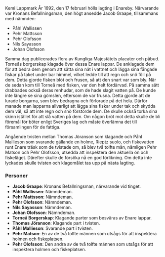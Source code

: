 Kemi Lappmark
År 1692, den 17 februari hölls lagting i Enareby. Närvarande var Kronans Befallningsman, den högt ansedde Jacob Graape, tillsammans med nämnden:

- Påhl Wallissen
- Pehr Mattsson
- Pehr Olofsson
- Nils Sayasson
- Johan Olofsson

Samma dag publicerades flera av Kungliga Majestätets placater och påbud. Torneås borgerskap klagade över dessa Enare lappar. De anklagade dem för att bedra dem genom att sätta sina nät i vattnet och lägga sina fångade fiskar på taket under bar himmel, vilket ledde till att regn och snö föll på dem. Detta gjorde fisken blöt och frusen, så att den snart var som bly. När de sedan kom till Torneå med fisken, var den helt fördärvad. På samma sätt drabbades också deras renhudar, som de hade slagit vatten på. De kunde inte längre se sina gömslen, eftersom de var frusna. Detta gjorde att de lurade borgarna, som blev bedragna och förlorade på det hela. Därför manade man lapparna allvarligt att lägga sina fiskar under tak och skydda dem väl, så att inte regn och snö förstörde dem. De skulle också torka sina skinn istället för att slå vatten på dem. Om någon bröt mot detta skulle de bli föremål för böter enligt Sveriges lag och måste överlämna det till församlingen för de fattiga.

Angående tvisten mellan Thomas Jöranson som klagande och Påhl Mallieson som svarande gällande en holme, Rieptz suolo, och fiskevatten runt Enare träsk som de tvistade om, så blev två tolfte män, nämligen Pehr Matson och Pehr Olofsson, utsedda att inspektera den aktuella ön och fiskeläget. Därefter skulle de försöka nå en god förlikning. Om detta inte lyckades skulle tvisten och klagomålet tas upp på nästa lagting.

### Personer

- **Jacob Graape**: Kronans Befallningsman, närvarande vid tinget.
- **Påhl Wallissen**: Nämndeman.
- **Pehr Mattsson**: Nämndeman.
- **Pehr Olofsson**: Nämndeman.
- **Nils Sayasson**: Nämndeman.
- **Johan Olofsson**: Nämndeman.
- **Torneå Borgerskap**: Klagande parter som besväras av Enare lappar.
- **Thomas Jöranson**: Klagande part i tvisten.
- **Påhl Mallieson**: Svarande part i tvisten.
- **Pehr Matson**: En av de två tolfte männen som utsågs för att inspektera holmen och fiskeplatsen.
- **Pehr Olofsson**: Den andra av de två tolfte männen som utsågs för att inspektera holmen och fiskeplatsen.
